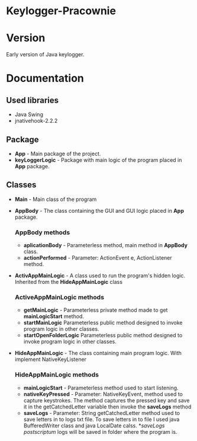 # Keylogger-Pracownie

# Version
Early version of Java keylogger.
# Documentation

## Used libraries

* Java Swing
* jnativehook-2.2.2

## Package
* **App** - Main package of the project.
* **keyLoggerLogic**  - Package with main logic of the program placed in **App** package.
  
## Classes
* **Main**  - Main class of the program

* **AppBody** - The class containing the GUI and GUI logic placed in **App** package.
  ### AppBody methods
  * **aplicationBody** - Parameterless method, main method in **AppBody** class.
  * **actionPerformed** - Parameter: ActionEvent e, ActionListener method.
* **ActivAppMainLogic** - A class used to run the program's hidden logic. Inherited from the **HideAppMainLogic** class
  ### ActiveAppMainLogic methods 
  * **getMainLogic** - Parameterless private method made to get **mainLogicStart** method.
  * **startMainLogic** Parameterless public method designed to invoke program logic in other classes.
  * **startOpenFolderLogic** Parameterless public method designed to invoke program logic in other classes.
* **HideAppMainLogic** - The class containing main program logic. With implement NativeKeyListener
  ### HideAppMainLogic methods
  * **mainLogicStart** - Parameterless method used to start listening.
  * **nativeKeyPressed** - Parameter: NativeKeyEvent, method used to capture keystrokes.
  The method captures the pressed key and save it in the getCatchedLetter variable then invoke the **saveLogs** method
  * **saveLogs**  - Parameter: String getCatchedLetter method used to save letters in to logs txt file. To save letters in to file I used java BufferedWriter class and java LocalDate calss.
    **saveLogs postscriptum* logs will be saved in folder where the program is.

